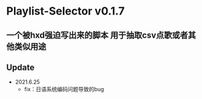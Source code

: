 # Playlist-Selector v0.1.7

## 一个被hxd强迫写出来的脚本 用于抽取csv点歌或者其他类似用途

## Update

- 2021.6.25
  - fix：日语系统编码问题导致的bug
